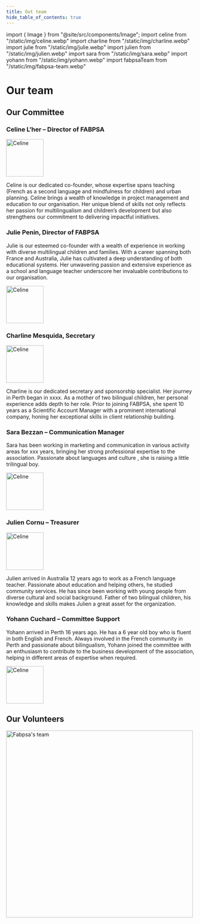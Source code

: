 ```yaml
---
title: Out team
hide_table_of_contents: true
---
```


import { Image } from "@site/src/components/Image";
import celine from "/static/img/celine.webp"
import charline from "/static/img/charline.webp"
import julie from "/static/img/julie.webp"
import julien from "/static/img/julien.webp"
import sara from "/static/img/sara.webp"
import yohann from "/static/img/yohann.webp"
import fabpsaTeam from "/static/img/fabpsa-team.webp"

# Our team

## Our Committee

### Celine L’her – Director of FABPSA

<div style={{ display: "flex", gap: "32px" }}>

<Image src={celine} alt="Celine" width="100px" />

Celine is our dedicated co-founder, whose expertise spans teaching (French as a second language and mindfulness for children) and urban planning. Celine brings a wealth of knowledge in project management and education to our organisation. Her unique blend of skills not only reflects her passion for multilingualism and children’s development but also strengthens our commitment to delivering impactful initiatives.

</div>

<div class="textRight">

### Julie Penin, Director of FABPSA

</div>

<div style={{ display: "flex", gap: "32px" }}>

Julie is our esteemed co-founder with a wealth of experience in working with diverse multilingual children and families. With a career spanning both France and Australia, Julie has cultivated a deep understanding of both educational systems. Her unwavering passion and extensive experience as a school and language teacher underscore her invaluable contributions to our organisation.

<Image src={julie} alt="Celine" width="100px" />

</div>

### Charline Mesquida, Secretary

<div style={{ display: "flex", gap: "32px" }}>

<Image src={charline} alt="Celine" width="100px" />

Charline is our dedicated secretary and sponsorship specialist. Her journey in Perth began in xxxx. As a mother of two bilingual children, her personal experience adds depth to her role. Prior to joining FABPSA, she spent 10 years as a Scientific Account Manager with a prominent international company, honing her exceptional skills in client relationship building.

</div>

<div class="textRight">

### Sara Bezzan – Communication Manager

</div>

<div style={{ display: "flex", gap: "32px" }}>

Sara has been working in marketing and communication in various activity areas for xxx years, bringing her strong professional expertise to the association. Passionate about languages and culture , she is raising a little trilingual boy.

<Image src={sara} alt="Celine" width="100px" />

</div>

### Julien Cornu – Treasurer

<div style={{ display: "flex", gap: "32px" }}>

<Image src={julien} alt="Celine" width="100px" />

Julien arrived in Australia 12 years ago to work as a French language teacher. Passionate about education and helping others, he studied community services. He has since been working with young people from diverse cultural and social background. Father of two bilingual children, his knowledge and skills makes Julien a great asset for the organization.

</div>

<div class="textRight">

### Yohann Cuchard – Committee Support

</div>

<div style={{ display: "flex", gap: "32px" }}>

Yohann arrived in Perth 16 years ago. He has a 6 year old boy who is fluent in both English and French. Always involved in the French community in Perth and passionate about bilingualism, Yohann joined the committee with an enthusiasm to contribute to the business development of the association, helping in different areas of expertise when required.

<Image src={yohann} alt="Celine" width="100px" />

</div>

## Our Volunteers

<Image src={fabpsaTeam} alt="Fabpsa's team" width="500px"/>
